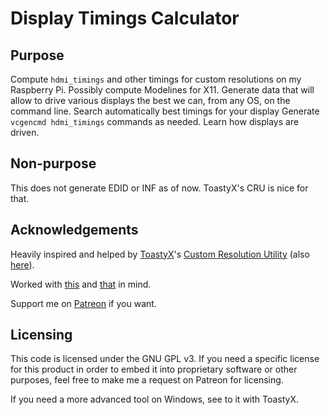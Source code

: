 # Display Timings Calculator

## Purpose

Compute `hdmi_timings` and other timings for custom resolutions on my Raspberry Pi.
Possibly compute Modelines for X11.
Generate data that will allow to drive various displays the best we can, from any OS, on the command line.
Search automatically best timings for your display
Generate `vcgencmd hdmi_timings` commands as needed.
Learn how displays are driven.

## Non-purpose

This does not generate EDID or INF as of now. ToastyX's CRU is nice for that.

## Acknowledgements

Heavily inspired and helped by [ToastyX](https://www.patreon.com/ToastyX)'s [Custom Resolution Utility](https://github.com/radamar/Custom-Resolution-Utility-ToastyX/tree/master/CRU) (also [here](https://www.monitortests.com/forum/Thread-Custom-Resolution-Utility-CRU)).

Worked with [this](http://www.epanorama.net/faq/vga2rgb/calc.html) and [that](http://www.geocities.ws/podernixie/htpc/modes-en.html#escpal) in mind.

Support me on [Patreon](https://www.patreon.com/Matcha) if you want.

## Licensing

This code is licensed under the GNU GPL v3. If you need a specific license for this product in order to embed it into proprietary software or other purposes, feel free to make me a request on Patreon for licensing.

If you need a more advanced tool on Windows, see to it with ToastyX.
